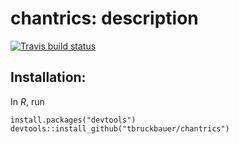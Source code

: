 # chantrics: description
<!-- badges: start -->
[![Travis build status](https://travis-ci.com/tbruckbauer/chantrics.svg?branch=master)](https://travis-ci.com/tbruckbauer/chantrics)
<!-- badges: end -->

## Installation:

In *R*, run

```
install.packages("devtools")
devtools::install_github("tbruckbauer/chantrics")
```
